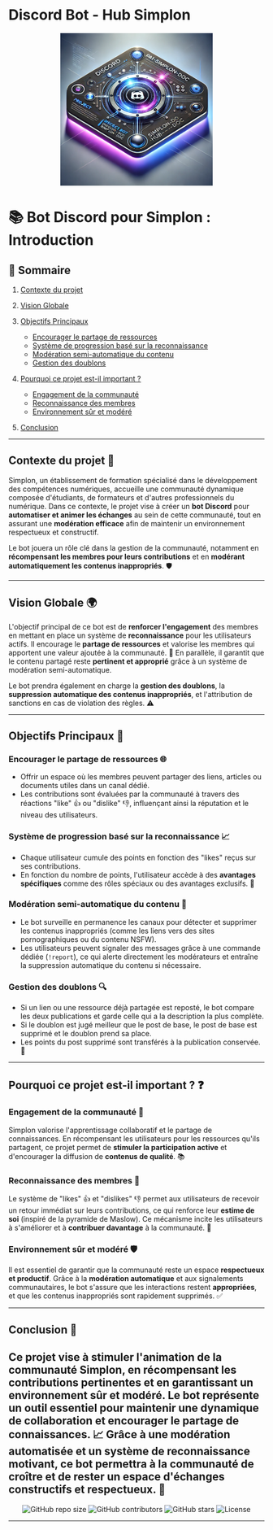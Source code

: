 # Discord Bot - Hub Simplon

  

<p  align="center"><img  src="assets/img/discord-img.webp"  alt="Simplon main-img"  width="300"  height="auto"/></p>


  

# 📚 Bot Discord pour Simplon : Introduction

## 📖 Sommaire

1. [Contexte du projet](#contexte-du-projet)

2. [Vision Globale](#vision-globale)

3. [Objectifs Principaux](#objectifs-principaux)
   - [Encourager le partage de ressources](#encourager-le-partage-de-ressources)
   - [Système de progression basé sur la reconnaissance](#système-de-progression-basé-sur-la-reconnaissance)
   - [Modération semi-automatique du contenu](#modération-semi-automatique-du-contenu)
   - [Gestion des doublons](#gestion-des-doublons)

4. [Pourquoi ce projet est-il important ?](#pourquoi-ce-projet-est-il-important)
   - [Engagement de la communauté](#engagement-de-la-communauté)
   - [Reconnaissance des membres](#reconnaissance-des-membres)
   - [Environnement sûr et modéré](#environnement-sur-et-modere)

5. [Conclusion](#conclusion)

---

## Contexte du projet 🎯

Simplon, un établissement de formation spécialisé dans le développement des compétences numériques, accueille une communauté dynamique composée d'étudiants, de formateurs et d'autres professionnels du numérique. Dans ce contexte, le projet vise à créer un **bot Discord** pour **automatiser et animer les échanges** au sein de cette communauté, tout en assurant une **modération efficace** afin de maintenir un environnement respectueux et constructif.

Le bot jouera un rôle clé dans la gestion de la communauté, notamment en **récompensant les membres pour leurs contributions** et en **modérant automatiquement les contenus inappropriés**. 🛡️

---

## Vision Globale 🌍

L'objectif principal de ce bot est de **renforcer l'engagement** des membres en mettant en place un système de **reconnaissance** pour les utilisateurs actifs. Il encourage le **partage de ressources** et valorise les membres qui apportent une valeur ajoutée à la communauté. 🚀 En parallèle, il garantit que le contenu partagé reste **pertinent et approprié** grâce à un système de modération semi-automatique.

Le bot prendra également en charge la **gestion des doublons**, la **suppression automatique des contenus inappropriés**, et l'attribution de sanctions en cas de violation des règles. ⚠️

---

## Objectifs Principaux 🎯

### Encourager le partage de ressources 🌐

- Offrir un espace où les membres peuvent partager des liens, articles ou documents utiles dans un canal dédié.
- Les contributions sont évaluées par la communauté à travers des réactions "like" 👍 ou "dislike" 👎, influençant ainsi la réputation et le niveau des utilisateurs.

### Système de progression basé sur la reconnaissance 📈

- Chaque utilisateur cumule des points en fonction des "likes" reçus sur ses contributions.
- En fonction du nombre de points, l'utilisateur accède à des **avantages spécifiques** comme des rôles spéciaux ou des avantages exclusifs. 🏅

### Modération semi-automatique du contenu 🚫

- Le bot surveille en permanence les canaux pour détecter et supprimer les contenus inappropriés (comme les liens vers des sites pornographiques ou du contenu NSFW).
- Les utilisateurs peuvent signaler des messages grâce à une commande dédiée (`!report`), ce qui alerte directement les modérateurs et entraîne la suppression automatique du contenu si nécessaire.

### Gestion des doublons 🔍

- Si un lien ou une ressource déjà partagée est reposté, le bot compare les deux publications et garde celle qui a la description la plus complète.
- Si le doublon est jugé meilleur que le post de base, le post de base est supprimé et le doublon prend sa place.
- Les points du post supprimé sont transférés à la publication conservée. 🎯

---

## Pourquoi ce projet est-il important ? ❓

### Engagement de la communauté 💬

Simplon valorise l'apprentissage collaboratif et le partage de connaissances. En récompensant les utilisateurs pour les ressources qu'ils partagent, ce projet permet de **stimuler la participation active** et d'encourager la diffusion de **contenus de qualité**. 📚

### Reconnaissance des membres 💪

Le système de "likes" 👍 et "dislikes" 👎 permet aux utilisateurs de recevoir un retour immédiat sur leurs contributions, ce qui renforce leur **estime de soi** (inspiré de la pyramide de Maslow). Ce mécanisme incite les utilisateurs à s'améliorer et à **contribuer davantage** à la communauté. 🙌

### Environnement sûr et modéré 🛡️

Il est essentiel de garantir que la communauté reste un espace **respectueux et productif**. Grâce à la **modération automatique** et aux signalements communautaires, le bot s'assure que les interactions restent **appropriées**, et que les contenus inappropriés sont rapidement supprimés. ✅

---

## Conclusion 🏁

Ce projet vise à **stimuler l'animation** de la communauté Simplon, en récompensant les contributions pertinentes et en garantissant un environnement sûr et modéré. Le bot représente un **outil essentiel** pour maintenir une dynamique de collaboration et encourager le **partage de connaissances**. 📈 Grâce à une **modération automatisée** et un système de **reconnaissance motivant**, ce bot permettra à la communauté de croître et de rester un espace d'échanges constructifs et respectueux. 🌟
---
  
<div  align="center">

<img  src="https://img.shields.io/github/repo-size/Simplon-hdf/discord-p4-bot-simplon-hub-doc"  alt="GitHub repo size" />

<img  src="https://img.shields.io/github/contributors/Simplon-hdf/discord-p4-bot-simplon-hub-doc"  alt="GitHub contributors" />

<img  src="https://img.shields.io/github/stars/Simplon-hdf/discord-p4-bot-simplon-hub-doc?style=social"  alt="GitHub stars" />

<img  src="https://img.shields.io/github/license/Simplon-hdf/discord-p4-bot-simplon-hub-doc"  alt="License" />

</div>

---

